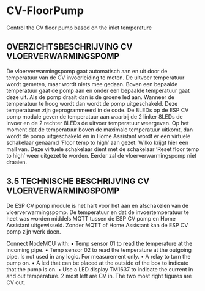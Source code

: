 # CV-FloorPump
Control the CV floor pump based on the inlet temperature

## OVERZICHTSBESCHRIJVING CV VLOERVERWARMINGSPOMP
De vloerverwarmingspomp gaat automatisch aan en uit door de temperatuur van de CV invoerleiding te meten. De uitvoer temperatuur wordt gemeten, maar wordt niets mee gedaan. Boven een bepaalde temperatuur gaat de pomp aan en onder een bepaalde temperatuur gaat deze uit. Als de pomp draait dan is de groene led aan. Wanneer de temperatuur te hoog wordt dan wordt de pomp uitgeschakeld. Deze temperaturen zijn geprogrammeerd in de code. De 8LEDs op de ESP CV pomp module geven de temperatuur aan waarbij de 2 linker 8LEDs de invoer en de 2 rechter 8LEDs de uitvoer temperatuur weergeven. 
Op het moment dat de temperatuur boven de maximale temperatuur uitkomt, dan wordt de pomp uitgeschakeld en in Home Assistant wordt er een virtuele schakelaar genaamd ‘Floor temp to high’ aan gezet. Wilko krijgt hier een mail van. Deze virtuele schakelaar dient met de schakelaar ‘Reset floor temp to high’ weer uitgezet te worden. Eerder zal de vloerverwarmingspomp niet draaien. 

## 3.5	TECHNISCHE BESCHRIJVING CV VLOERVERWARMINGSPOMP
De ESP CV pomp module is het hart voor het aan en afschakelen van de vloerverwarmingspomp. De temperatuur en dat de invoertemperatuur te heet was worden middels MQTT tussen de ESP CV pomp en Home Assistant uitgewisseld. Zonder MQTT of Home Assistant kan de ESP CV pomp zijn werk doen.


 
Connect NodeMCU with:
•	Temp sensor 01 to read the temperature at the incoming pipe.
•	Temp sensor 02 to read the temperature at the outgoing pipe. Is not used in any logic. For measurement only.
•	A relay to turn the pump on.
•	A led that can be placed at the outside of the box to indicate that the pump is on.
•	Use a LED display TM1637 to indicate the current in and out temperature. 2 most left are CV in. The two most right figures are CV out.

